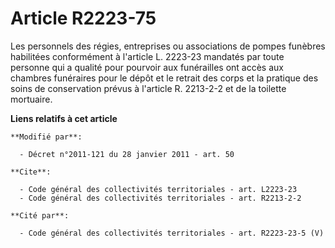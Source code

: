 # Article R2223-75

Les personnels des régies, entreprises ou associations de pompes funèbres habilitées conformément à l'article L. 2223-23
mandatés par toute personne qui a qualité pour pourvoir aux funérailles ont accès aux chambres funéraires pour le dépôt et le
retrait des corps et la pratique des soins de conservation prévus à l'article R. 2213-2-2 et de la toilette mortuaire.

**Liens relatifs à cet article**

	**Modifié par**:

	  - Décret n°2011-121 du 28 janvier 2011 - art. 50

	**Cite**:

	  - Code général des collectivités territoriales - art. L2223-23
	  - Code général des collectivités territoriales - art. R2213-2-2

	**Cité par**:

	  - Code général des collectivités territoriales - art. R2223-23-5 (V)
